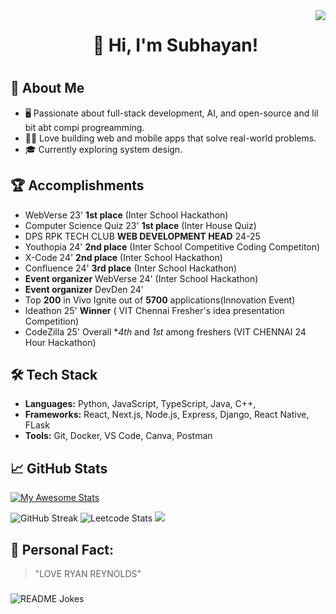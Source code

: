 <img align="right" src="https://media.tenor.com/5bTxm8jHsZ4AAAAM/red-cyberpunk.gif"/>



<div id="user-content-toc">
  <ul align="center" style="list-style: none;">
    <summary>
      <h1></h1>
    </summary>
    <summary>
      <h1> 👋 Hi, I'm Subhayan!</h1>
    </summary>
     <summary>
      <h1></h1>
    </summary>


  </ul>
</div>




## 🚀 About Me
- 🖥️ Passionate about full-stack development, AI, and open-source and lil bit abt compi progreamming.
- 👨‍💻 Love building web and mobile apps that solve real-world problems.
- 🎓 Currently exploring system design.
  
## 🏆 Accomplishments
- WebVerse 23' **1st place**  (Inter School Hackathon)
- Computer Science Quiz 23' **1st place** (Inter House Quiz)
- DPS RPK TECH CLUB **WEB DEVELOPMENT HEAD** 24-25
- Youthopia 24' **2nd place**  (Inter School Competitive Coding Competiton)
- X-Code 24' **2nd place**  (Inter School Hackathon)
- Confluence 24' **3rd place** (Inter School Hackathon)
- **Event organizer** WebVerse 24' (Inter School Hackathon)
- **Event organizer** DevDen 24'
- Top **200** in Vivo Ignite out of **5700** applications(Innovation Event)
- Ideathon 25' **Winner** ( VIT Chennai Fresher's idea presentation Competition)
- CodeZilla 25' Overall **4th* and *1st* among freshers (VIT CHENNAI 24 Hour Hackathon)

## 🛠️ Tech Stack
- **Languages:** Python, JavaScript, TypeScript, Java, C++, 
- **Frameworks:** React, Next.js, Node.js, Express, Django, React Native, FLask
- **Tools:** Git, Docker, VS Code, Canva, Postman

## 📈 GitHub Stats
[![My Awesome Stats](https://awesome-github-stats.azurewebsites.net/user-stats/hello-lab?cardType=level&theme=github-dark&preferLogin=false&Border=DDDDDD&Title=91A3DD&Ring=77DDAB)](https://git.io/awesome-stats-card)


<img src="https://github-readme-streak-stats.herokuapp.com?user=hello-lab&border_radius=5&theme=github-dark-blue&date_format=j%20M%5B%20Y%5D#gh-dark-mode-only" alt="GitHub Streak">
  <img src="https://leetcard.jacoblin.cool/ezio2023?border=1&radius=5" alt="Leetcode Stats">

 

  <img src="https://github-profile-trophy.vercel.app/?username=hello-lab&no-bg=true" />


## 📌 Personal Fact:
> "LOVE RYAN REYNOLDS"

###
<img align="center" src="https://readme-jokes.vercel.app/api" alt="README Jokes">

 
